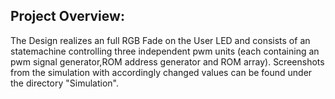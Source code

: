 ## Project Overview:
The Design realizes an full RGB Fade on the User LED and consists of an 
statemachine controlling three independent pwm units (each containing an pwm signal generator,ROM address generator and ROM array).
Screenshots from the simulation with accordingly changed values can be found under the directory "Simulation".
